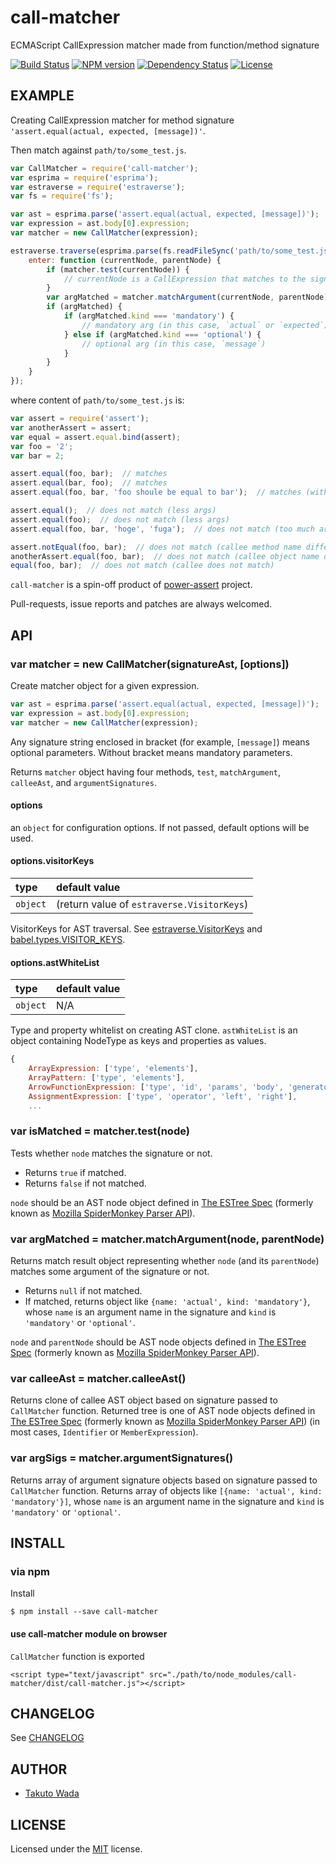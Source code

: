 call-matcher
================================

ECMAScript CallExpression matcher made from function/method signature

[![Build Status][travis-image]][travis-url]
[![NPM version][npm-image]][npm-url]
[![Dependency Status][depstat-image]][depstat-url]
[![License][license-image]][license-url]


EXAMPLE
---------------------------------------

Creating CallExpression matcher for method signature `'assert.equal(actual, expected, [message])'`.

Then match against `path/to/some_test.js`.

```javascript
var CallMatcher = require('call-matcher');
var esprima = require('esprima');
var estraverse = require('estraverse');
var fs = require('fs');

var ast = esprima.parse('assert.equal(actual, expected, [message])');
var expression = ast.body[0].expression;
var matcher = new CallMatcher(expression);

estraverse.traverse(esprima.parse(fs.readFileSync('path/to/some_test.js')), {
    enter: function (currentNode, parentNode) {
        if (matcher.test(currentNode)) {
            // currentNode is a CallExpression that matches to the signature
        }
        var argMatched = matcher.matchArgument(currentNode, parentNode);
        if (argMatched) {
            if (argMatched.kind === 'mandatory') {
                // mandatory arg (in this case, `actual` or `expected`)
            } else if (argMatched.kind === 'optional') {
                // optional arg (in this case, `message`)
            }
        }
    }
});
```

where content of `path/to/some_test.js` is:

```javascript
var assert = require('assert');
var anotherAssert = assert;
var equal = assert.equal.bind(assert);
var foo = '2';
var bar = 2;

assert.equal(foo, bar);  // matches
assert.equal(bar, foo);  // matches
assert.equal(foo, bar, 'foo shoule be equal to bar');  // matches (with optional arg)

assert.equal();  // does not match (less args)
assert.equal(foo);  // does not match (less args)
assert.equal(foo, bar, 'hoge', 'fuga');  // does not match (too much args)

assert.notEqual(foo, bar);  // does not match (callee method name differs)
anotherAssert.equal(foo, bar);  // does not match (callee object name differs)
equal(foo, bar);  // does not match (callee does not match)
```

`call-matcher` is a spin-off product of [power-assert](http://github.com/twada/power-assert) project.

Pull-requests, issue reports and patches are always welcomed.


API
---------------------------------------

### var matcher = new CallMatcher(signatureAst, [options])

Create matcher object for a given expression.

```javascript
var ast = esprima.parse('assert.equal(actual, expected, [message])');
var expression = ast.body[0].expression;
var matcher = new CallMatcher(expression);
```

Any signature string enclosed in bracket (for example, `[message]`) means optional parameters. Without bracket means mandatory parameters.

Returns `matcher` object having four methods, `test`, `matchArgument`, `calleeAst`, and `argumentSignatures`.


#### options

an `object` for configuration options. If not passed, default options will be used.


#### options.visitorKeys

| type     | default value |
|:---------|:--------------|
| `object` | (return value of `estraverse.VisitorKeys`)   |

VisitorKeys for AST traversal. See [estraverse.VisitorKeys](https://github.com/estools/estraverse/blob/4.0.0/estraverse.js#L217-L288) and [babel.types.VISITOR_KEYS](https://github.com/babel/babel/blob/v5.1.11/src/babel/types/visitor-keys.json).


#### options.astWhiteList

| type     | default value |
|:---------|:--------------|
| `object` | N/A           |

Type and property whitelist on creating AST clone. `astWhiteList` is an object containing NodeType as keys and properties as values.

```js
{
    ArrayExpression: ['type', 'elements'],
    ArrayPattern: ['type', 'elements'],
    ArrowFunctionExpression: ['type', 'id', 'params', 'body', 'generator', 'expression'],
    AssignmentExpression: ['type', 'operator', 'left', 'right'],
    ...
```


### var isMatched = matcher.test(node)

Tests whether `node` matches the signature or not.

 - Returns `true` if matched.
 - Returns `false` if not matched.

`node` should be an AST node object defined in [The ESTree Spec](https://github.com/estree/estree) (formerly known as [Mozilla SpiderMonkey Parser API](https://developer.mozilla.org/en-US/docs/SpiderMonkey/Parser_API)).


### var argMatched = matcher.matchArgument(node, parentNode)

Returns match result object representing whether `node` (and its `parentNode`) matches some argument of the signature or not.

 - Returns `null` if not matched.
 - If matched, returns object like `{name: 'actual', kind: 'mandatory'}`, whose `name` is an argument name in the signature and `kind` is `'mandatory'` or `'optional'`.

`node` and `parentNode` should be AST node objects defined in [The ESTree Spec](https://github.com/estree/estree) (formerly known as [Mozilla SpiderMonkey Parser API](https://developer.mozilla.org/en-US/docs/SpiderMonkey/Parser_API)).


### var calleeAst = matcher.calleeAst()

Returns clone of callee AST object based on signature passed to `CallMatcher` function. Returned tree is one of AST node objects defined in [The ESTree Spec](https://github.com/estree/estree) (formerly known as [Mozilla SpiderMonkey Parser API](https://developer.mozilla.org/en-US/docs/SpiderMonkey/Parser_API)) (in most cases, `Identifier` or `MemberExpression`).


### var argSigs = matcher.argumentSignatures()

Returns array of argument signature objects based on signature passed to `CallMatcher` function. Returns array of objects like `[{name: 'actual', kind: 'mandatory'}]`, whose `name` is an argument name in the signature and `kind` is `'mandatory'` or `'optional'`.



INSTALL
---------------------------------------

### via npm

Install

    $ npm install --save call-matcher


#### use call-matcher module on browser

`CallMatcher` function is exported

    <script type="text/javascript" src="./path/to/node_modules/call-matcher/dist/call-matcher.js"></script>



CHANGELOG
---------------------------------------
See [CHANGELOG](https://github.com/twada/call-matcher/blob/master/CHANGELOG.md)


AUTHOR
---------------------------------------
* [Takuto Wada](http://github.com/twada)


LICENSE
---------------------------------------
Licensed under the [MIT](https://github.com/twada/call-matcher/blob/master/MIT-LICENSE.txt) license.


[npm-url]: https://npmjs.org/package/call-matcher
[npm-image]: https://badge.fury.io/js/call-matcher.svg

[travis-url]: http://travis-ci.org/twada/call-matcher
[travis-image]: https://secure.travis-ci.org/twada/call-matcher.svg?branch=master

[depstat-url]: https://gemnasium.com/twada/call-matcher
[depstat-image]: https://gemnasium.com/twada/call-matcher.svg

[license-url]: https://github.com/twada/call-matcher/blob/master/MIT-LICENSE.txt
[license-image]: http://img.shields.io/badge/license-MIT-brightgreen.svg
